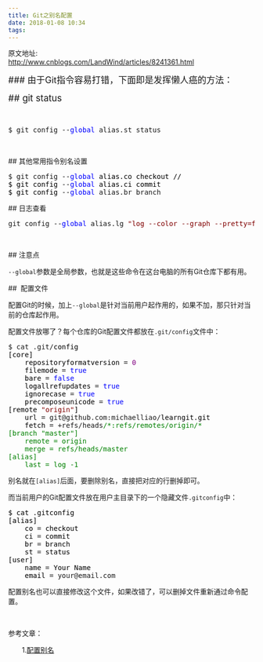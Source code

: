```yaml
---
title: Git之别名配置
date: 2018-01-08 10:34
tags:
---
```

原文地址:</br><a href="http://www.cnblogs.com/LandWind/articles/8241361.html" style="font-size: 24px;color: #9900FF;">http://www.cnblogs.com/LandWind/articles/8241361.html</a>
<p><span style="font-size: 18px">### &#30001;&#20110;Git&#25351;&#20196;&#23481;&#26131;&#25171;&#38169;&#65292;&#19979;&#38754;&#21363;&#26159;&#21457;&#25381;&#25042;&#20154;&#30284;&#30340;&#26041;&#27861;&#65306;</span></p>
<p><span style="font-size: 14pt">##&nbsp;git status&nbsp;</span></p>
<p>&nbsp;</p>
<div class="cnblogs_code">
<pre>$ git config --<span style="color: #0000ff">global</span> alias.st status</pre>
</div>
<p>&nbsp;</p>
<p>## &#20854;&#20182;&#24120;&#29992;&#25351;&#20196;&#21035;&#21517;&#35774;&#32622;</p>
<div class="cnblogs_code">
<pre>$ git config --<span style="color: #0000ff">global</span><span style="color: #000000"> alias.co checkout //
$ git config </span>--<span style="color: #0000ff">global</span><span style="color: #000000"> alias.ci commit
$ git config </span>--<span style="color: #0000ff">global</span> alias.br branch</pre>
</div>
<p>## &#26085;&#24535;&#26597;&#30475;</p>
<div class="cnblogs_code">
<pre>git config --<span style="color: #0000ff">global</span> alias.lg <span style="color: #800000">&quot;</span><span style="color: #800000">log --color --graph --pretty=format:'%Cred%h%Creset -%C(yellow)%d%Creset %s %Cgreen(%cr) %C(bold blue)&lt;%an&gt;%Creset' --abbrev-commit</span><span style="color: #800000">&quot;</span></pre>
</div>
<p>&nbsp;</p>
<p>## &#27880;&#24847;&#28857;&nbsp;</p>
<p><code>--global</code>&#21442;&#25968;&#26159;&#20840;&#23616;&#21442;&#25968;&#65292;&#20063;&#23601;&#26159;&#36825;&#20123;&#21629;&#20196;&#22312;&#36825;&#21488;&#30005;&#33041;&#30340;&#25152;&#26377;Git&#20179;&#24211;&#19979;&#37117;&#26377;&#29992;&#12290;</p>
<p>##&nbsp;&nbsp;&#37197;&#32622;&#25991;&#20214;</p>
<p>&#37197;&#32622;Git&#30340;&#26102;&#20505;&#65292;&#21152;&#19978;<code>--global</code>&#26159;&#38024;&#23545;&#24403;&#21069;&#29992;&#25143;&#36215;&#20316;&#29992;&#30340;&#65292;&#22914;&#26524;&#19981;&#21152;&#65292;&#37027;&#21482;&#38024;&#23545;&#24403;&#21069;&#30340;&#20179;&#24211;&#36215;&#20316;&#29992;&#12290;</p>
<p>&#37197;&#32622;&#25991;&#20214;&#25918;&#21738;&#20102;&#65311;&#27599;&#20010;&#20179;&#24211;&#30340;Git&#37197;&#32622;&#25991;&#20214;&#37117;&#25918;&#22312;<code>.git/config</code>&#25991;&#20214;&#20013;&#65306;</p>
<div class="cnblogs_code">
<pre>$ cat .git/<span style="color: #000000">config 
[core]
    repositoryformatversion </span>= <span style="color: #800080">0</span><span style="color: #000000">
    filemode </span>= <span style="color: #0000ff">true</span><span style="color: #000000">
    bare </span>= <span style="color: #0000ff">false</span><span style="color: #000000">
    logallrefupdates </span>= <span style="color: #0000ff">true</span><span style="color: #000000">
    ignorecase </span>= <span style="color: #0000ff">true</span><span style="color: #000000">
    precomposeunicode </span>= <span style="color: #0000ff">true</span><span style="color: #000000">
[remote </span><span style="color: #800000">&quot;</span><span style="color: #800000">origin</span><span style="color: #800000">&quot;</span><span style="color: #000000">]
    url </span>= git@github.com:michaelliao/<span style="color: #000000">learngit.git
    fetch </span>= +refs/heads<span style="color: #008000">/*</span><span style="color: #008000">:refs/remotes/origin/*
[branch &quot;master&quot;]
    remote = origin
    merge = refs/heads/master
[alias]
    last = log -1</span></pre>
</div>
<p>&#21035;&#21517;&#23601;&#22312;<code>[alias]</code>&#21518;&#38754;&#65292;&#35201;&#21024;&#38500;&#21035;&#21517;&#65292;&#30452;&#25509;&#25226;&#23545;&#24212;&#30340;&#34892;&#21024;&#25481;&#21363;&#21487;&#12290;</p>
<p>&#32780;&#24403;&#21069;&#29992;&#25143;&#30340;Git&#37197;&#32622;&#25991;&#20214;&#25918;&#22312;&#29992;&#25143;&#20027;&#30446;&#24405;&#19979;&#30340;&#19968;&#20010;&#38544;&#34255;&#25991;&#20214;<code>.gitconfig</code>&#20013;&#65306;</p>
<div class="cnblogs_code">
<pre><span style="color: #000000">$ cat .gitconfig
[alias]
    co </span>=<span style="color: #000000"> checkout
    ci </span>=<span style="color: #000000"> commit
    br </span>=<span style="color: #000000"> branch
    st </span>=<span style="color: #000000"> status
[user]
    name </span>=<span style="color: #000000"> Your Name
    email </span>= your@email.com</pre>
</div>
<p>&#37197;&#32622;&#21035;&#21517;&#20063;&#21487;&#20197;&#30452;&#25509;&#20462;&#25913;&#36825;&#20010;&#25991;&#20214;&#65292;&#22914;&#26524;&#25913;&#38169;&#20102;&#65292;&#21487;&#20197;&#21024;&#25481;&#25991;&#20214;&#37325;&#26032;&#36890;&#36807;&#21629;&#20196;&#37197;&#32622;&#12290;</p>
<p>&nbsp;</p>
<p>&#21442;&#32771;&#25991;&#31456;&#65306;</p>
<p>&#12288;&#12288;1.<a title="git别名配置" href="https://www.liaoxuefeng.com/wiki/0013739516305929606dd18361248578c67b8067c8c017b000/001375234012342f90be1fc4d81446c967bbdc19e7c03d3000" target="_blank">&#37197;&#32622;&#21035;&#21517;</a></p>
<p>&nbsp;</p>
